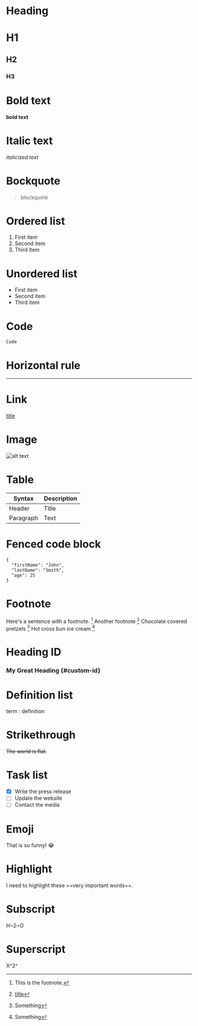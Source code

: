 # Heading

# H1
## H2
### H3

# Bold text

**bold text**

# Italic text

*italicized text*

# Bockquote

> blockquote

# Ordered list

1. First item
2. Second item
3. Third item

# Unordered list

- First item
- Second item
- Third item

# Code

`Code`

# Horizontal rule

---

# Link

[title](https://www.example.com)

# Image

![alt text](/github-pages-test/assets/images/image.jpg)

# Table

| Syntax    | Description |
| --------- | ----------- |
| Header    | Title       |
| Paragraph | Text        |

# Fenced code block

```
{
  "firstName": "John",
  "lastName": "Smith",
  "age": 25
}
```

# Footnote

Here's a sentence with a footnote. [^1]
Another footnote [^2]
Chocolate covered pretzels [^3]
Hot cross bun ice cream [^4]

[^1]: This is the footnote.
[^2]: [title](https://www.example.com)
[^3]: Something
[^4]: Something

# Heading ID

### My Great Heading {#custom-id}

# Definition list

term
: definition

# Strikethrough

~~The world is flat.~~

# Task list

- [x] Write the press release
- [ ] Update the website
- [ ] Contact the media

# Emoji

That is so funny! :joy:

# Highlight

I need to highlight these ==very important words==.

# Subscript

H~2~O

# Superscript

X^2^

